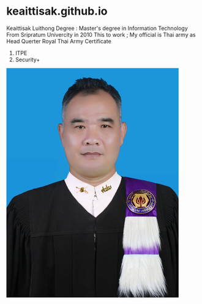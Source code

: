 # keaittisak.github.io
Keaittisak Luithong Degree : Master's degree in Information Technology From Sripratum Univercity in 2010
This to work ; My official is Thai army as Head Querter Royal Thai Army
Certificate
1. ITPE
2. Security+

<img src = "1.JPG">

